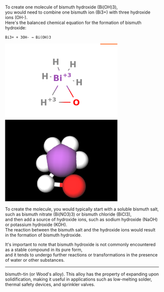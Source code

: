 To create one molecule of bismuth hydroxide (Bi(OH)3),  
 you would need to combine one bismuth ion (Bi3+) with three hydroxide ions (OH-).    
  Here's the balanced chemical equation for the formation of bismuth hydroxide:  
    
    Bi3+ + 3OH- → Bi(OH)3
   
![Bismuth-Hydroxite](/assets/docs/synthesis/substances/types/Alkalis/imgs/bismuth-hydroxide.png)   
   
  To create the molecule, you would typically start with a soluble bismuth salt,    
   such as bismuth nitrate (Bi(NO3)3) or bismuth chloride (BiCl3),   
    and then add a source of hydroxide ions, such as sodium hydroxide (NaOH) or potassium hydroxide (KOH).    
     The reaction between the bismuth salt and the hydroxide ions would result in the formation of bismuth hydroxide.   

  It's important to note that bismuth hydroxide is not commonly encountered as a stable compound in its pure form,    
   and it tends to undergo further reactions or transformations in the presence of water or other substances.   

-----------------

bismuth-tin (or Wood's alloy).
This alloy has the property of expanding upon solidification, making it useful in applications such as low-melting solder,  
 thermal safety devices, and sprinkler valves.  
